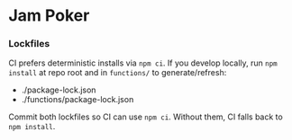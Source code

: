 # Jam Poker

### Lockfiles
CI prefers deterministic installs via `npm ci`. If you develop locally, run `npm install` at repo root and in `functions/` to generate/refresh:
- ./package-lock.json
- ./functions/package-lock.json

Commit both lockfiles so CI can use `npm ci`. Without them, CI falls back to `npm install`.
